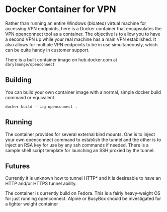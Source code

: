 # Docker Container for VPN

Rather than running an entire Windows (bloated) virtual machine for accessing VPN endpoints, here is a Docker container that encapsulates the VPN openconnect tool as a container.  The objective is to allow you to have a second VPN up while your real machine has a main VPN established. It also allows for multiple VPN endpoints to be in use simultaneously, which can be quite handy in customer support.

There is a built container image on hub.docker.com at `darylmonge/openconnect`

## Building

You can build your own container image with a normal, simple docker build command or equivalent.

`docker build --tag openconnect .`

## Running

The container provides for several external bind mounts.  One is to inject your own openconnect command to establish the tunnel and the other is to inject an RSA key for use by any ssh commands if needed.  There is a sample shell script template for launching an SSH proxied by the tunnel.

## Futures

Currently it is unknown how to tunnel HTTP* and it is desireable to have an HTTP and/or HTTPS tunnel ability.

The container is currently build on Fedora.  This is a fairly heavy-weight OS for just running openconnect.  Alpine or BusyBox should be investigated for a lighter weight container

